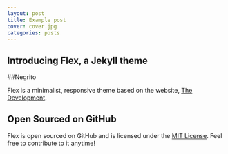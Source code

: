 ```yaml
---
layout: post
title: Example post
cover: cover.jpg
categories: posts
---
```


## Introducing Flex, a Jekyll theme
##Negrito

Flex is a minimalist, responsive theme based on the website, [The Development](http://thedevelopment.co).

## Open Sourced on GitHub

Flex is open sourced on GitHub and is licensed under the [MIT License](http://opensource.org/licenses/MIT). Feel free to contribute to it anytime!
